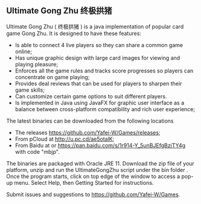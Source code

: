 ## Ultimate Gong Zhu 终极拱猪

Ultimate Gong Zhu ( 终极拱猪 ) is a java implementation of popular card game Gong Zhu.  It is designed to have these features:

- Is able to connect 4 live players so they can share a common game online;
- Has unique graphic design with large card images for viewing and playing pleasure;
- Enforces all the game rules and tracks score progresses so players can concentrate on game playing;
- Provides deal reviews that can be used for players to sharpen their game skills;
- Can customize certain game options to suit different players.
- Is implemented in Java using JavaFX for graphic user interface as a balance between cross-platform compatibility and rich user experience;

The latest binaries can be downloaded from the following locations

- The releases https://github.com/Yafei-W/Games/releases;
- From pCloud at http://u.pc.cd/ae5otalK;
- From Baidu at or https://pan.baidu.com/s/1r914-Y_5unBJEfgBziTY4g with code "mbjp".

The binaries are packaged with Oracle JRE 11. Download the zip file of your platform, unzip and run the UltimateGongZhu script under the bin folder . Once the program starts, click on top edge of the window to access a pop-up menu. Select Help, then Getting Started for instructions. 

Submit issues and suggestions to https://github.com/Yafei-W/Games.
